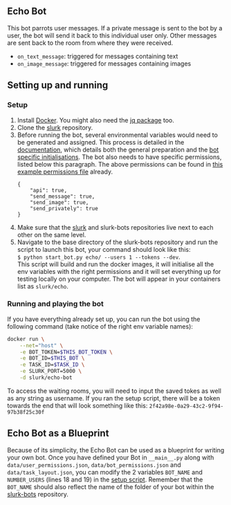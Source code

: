 ## Echo Bot
This bot parrots user messages. If a private message is sent to the bot by a user, the bot will send it back to this individual user only. Other messages are sent back to the room from where they were received.

* `on_text_message`: triggered for messages containing text
* `on_image_message`: triggered for messages containing images


## Setting up and running

### Setup 

1. Install [Docker](https://docs.docker.com/get-docker/). You might also need the [jq package](https://stedolan.github.io/jq/download/) too. 
2. Clone the [slurk](https://github.com/clp-research/slurk) repository.
3. Before running the bot, several environmental variables would need to be generated and assigned. This process is detailed in the [documentation](https://clp-research.github.io/slurk/slurk_gettingstarted.html), which details both the general preparation and the [bot specific initialisations](https://clp-research.github.io/slurk/slurk_gettingstarted.html#chatting-with-a-bot). The bot also needs to have specific permissions, listed below this paragraph. The above permissions can be found in [this example permissions file](https://github.com/clp-research/slurk-bots/blob/master/echo/data/bot_permissions.json) already.  
    ```
    {
        "api": true,
        "send_message": true,
        "send_image": true,
        "send_privately": true
    }
    ```
 4. Make sure that the [slurk](https://github.com/clp-research/slurk) and slurk-bots repositories live next to each other on the same level.
 5. Navigate to the base directory of the slurk-bots repository and run the script to launch this bot, your command should look like this:  
 ```$ python start_bot.py echo/ --users 1 --tokens --dev```.  
 This script will build and run the docker images, it will initialise all the env variables with the right permissions and it will set everything up for testing locally on your computer. The bot will appear in your containers list as ```slurk/echo```.
    
### Running and playing the bot
If you have everything already set up, you can run the bot using the following command (take notice of the right env variable names):    
```bash
docker run \
    --net="host" \
    -e BOT_TOKEN=$THIS_BOT_TOKEN \
    -e BOT_ID=$THIS_BOT \
    -e TASK_ID=$TASK_ID \
    -e SLURK_PORT=5000 \
    -d slurk/echo-bot
```

To access the waiting rooms, you will need to input the saved tokes as well as any string as username. If you ran the setup script, there will be a token towards the end that will look something like this: `2f42a98e-0a29-43c2-9f94-97b38f25c30f`


## Echo Bot as a Blueprint  
Because of its simplicity, the Echo Bot can be used as a blueprint for writing your own bot. Once you have defined your Bot in `__main__.py` along with `data/user_permissions.json`, `data/bot_permissions.json` and `data/task_layout.json`, you can modify the 2 variables `BOT_NAME` and `NUMBER_USERS` (lines 18 and 19) in the [setup script](https://github.com/clp-research/slurk-bots/blob/master/echo/setup.sh). Remember that the `BOT_NAME` should also reflect the name of the folder of your bot within the [slurk-bots](https://github.com/clp-research/slurk-bots) repository.